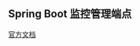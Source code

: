 ## Spring Boot 监控管理端点
[官方文档](https://docs.spring.io/spring-boot/docs/2.0.3.RELEASE/reference/htmlsingle/#production-ready-endpoints-exposing-endpoints)